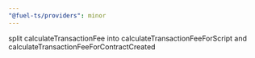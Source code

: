 ```yaml
---
"@fuel-ts/providers": minor
---
```


split calculateTransactionFee into calculateTransactionFeeForScript and calculateTransactionFeeForContractCreated
